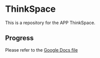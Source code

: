 # ThinkSpace
This is a repository for the APP ThinkSpace.

## Progress
Please refer to the [Google Docs file](https://docs.google.com/document/d/1LTBHi-SVXfEv19RaQAv0BEINqvOhKUc9P2FZQU8wyVA/edit?usp=sharing)